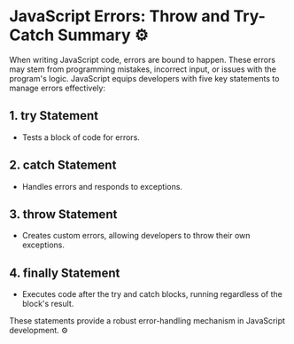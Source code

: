 # JavaScript Errors: Throw and Try-Catch Summary ⚙️

When writing JavaScript code, errors are bound to happen. These errors may stem from programming mistakes, incorrect input, or issues with the program's logic. JavaScript equips developers with five key statements to manage errors effectively:

## 1. try Statement
   - Tests a block of code for errors.

## 2. catch Statement
   - Handles errors and responds to exceptions.

## 3. throw Statement
   - Creates custom errors, allowing developers to throw their own exceptions.

## 4. finally Statement
   - Executes code after the try and catch blocks, running regardless of the block's result.

These statements provide a robust error-handling mechanism in JavaScript development. ⚙️

